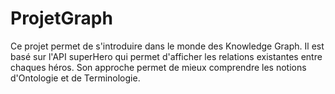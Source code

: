 # ProjetGraph

Ce projet permet de s'introduire dans le monde des Knowledge Graph.
Il est basé sur l'API superHero qui permet d'afficher les relations existantes entre chaques héros.
Son approche permet de mieux comprendre les notions d'Ontologie et de Terminologie.
